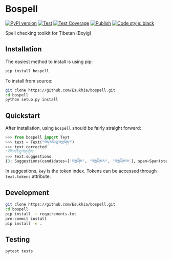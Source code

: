# Bospell
[![PyPI version](https://badge.fury.io/py/bospell.svg)](https://badge.fury.io/py/bospell)
[![Test](https://github.com/Esukhia/bospell/actions/workflows/test.yml/badge.svg)](https://github.com/Esukhia/bospell/actions/workflows/test.yml)
[![Test Coverage](https://github.com/Esukhia/bospell/actions/workflows/test-coverage.yml/badge.svg)](https://github.com/Esukhia/bospell/actions/workflows/test-coverage.yml)
[![Publish](https://github.com/Esukhia/bospell/actions/workflows/deloy.yml/badge.svg)](https://github.com/Esukhia/bospell/actions/workflows/deloy.yml)
[![Code style: black](https://img.shields.io/badge/code%20style-black-000000.svg)](https://github.com/psf/black)

Spell checking toolkit for Tibetan (Boyig)

## Installation
The easiest method to install is using pip:

```bash
pip install bospell
```

To install from source:
```bash
git clone https://github.com/Esukhia/bospell.git
cd bospell
python setup.py install
```

## Quickstart
After installation, using `bospell` should be fairly straight forward:
```python
>>> from bospell import Text
>>> text = Text("བོད་པའི་བུ་བཀྲ་ཤིད་")
>>> text.corrected
'བོད་པའི་བུ་བཀྲ་ཤིས'
>>> text.suggestions
{3: Suggestions(candidates=['བཀྲ་ཤིས', 'བཀྲ་ཤིས་པ', 'བཀྲ་ཤིས་མ'], span=Span(start=11, end=19))}
```
In suggestions, `key` is the token index. Tokens can be accessed through `text.tokens` attribute.

## Development
```bash
git clone https://github.com/Esukhia/bospell.git
cd bospell
pip install -r requirements.txt
pre-commit install
pip install -e .
```

## Testing
```
pytest tests
```
